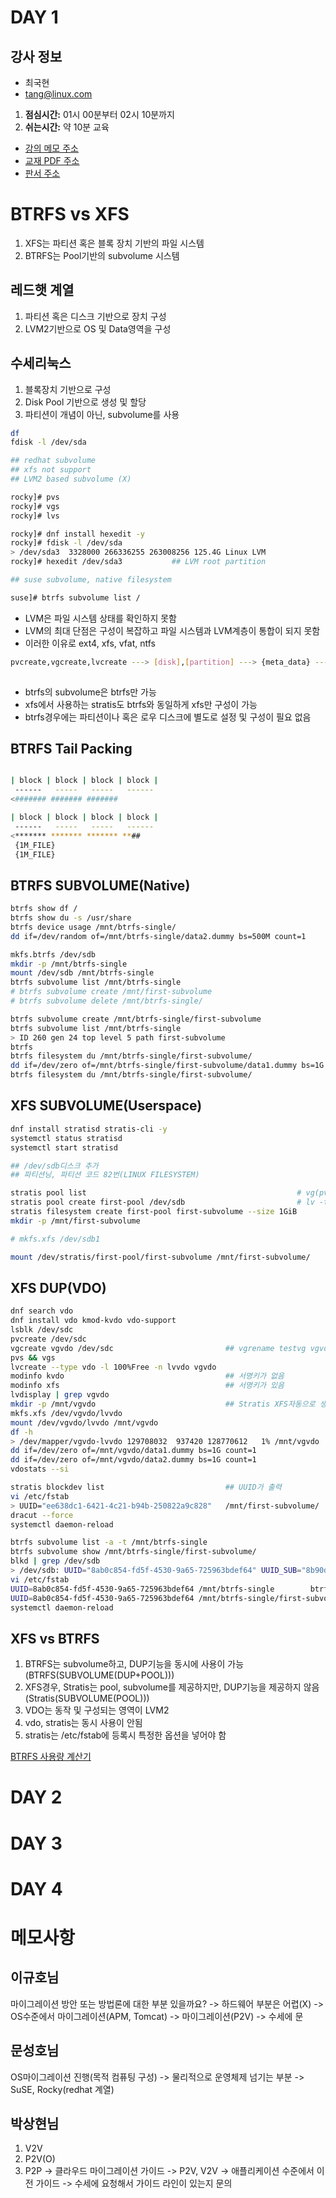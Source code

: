 # DAY 1

강사 정보
---
- 최국현
- tang@linux.com

1. __점심시간:__ 01시 00분부터 02시 10분까지
2. __쉬는시간:__ 약 10분 교육

- [강의 메모 주소](https://github.com/tangt64/training_memos/blob/main/opensource/pacemaker-101/20230619-memo.md)
- [교재 PDF 주소](https://github.com/tangt64/training_memos/tree/main/opensource-101/REHL2OpenSuSE-101)
- [판서 주소](https://wbd.ms/share/v2/aHR0cHM6Ly93aGl0ZWJvYXJkLm1pY3Jvc29mdC5jb20vYXBpL3YxLjAvd2hpdGVib2FyZHMvcmVkZWVtLzUwZmFlMmY2ZGE1MzRlMGQ4NDBiODJhMWYzYWFkOWE3X0JCQTcxNzYyLTEyRTAtNDJFMS1CMzI0LTVCMTMxRjQyNEUzRF9mYTgyZTM3My03YzUwLTQwYzYtYjRkZS1mMTY3MjI4ZWE5ZTI=)


# BTRFS vs XFS

1. XFS는 파티션 혹은 블록 장치 기반의 파일 시스템
2. BTRFS는 Pool기반의 subvolume 시스템

레드햇 계열
---
1. 파티션 혹은 디스크 기반으로 장치 구성
2. LVM2기반으로 OS 및 Data영역을 구성

수세리눅스
---
1. 블록장치 기반으로 구성
2. Disk Pool 기반으로 생성 및 할당
3. 파티션이 개념이 아닌, subvolume를 사용

```bash
df 
fdisk -l /dev/sda

## redhat subvolume
## xfs not support
## LVM2 based subvolume (X)

rocky]# pvs
rocky]# vgs
rocky]# lvs

rocky]# dnf install hexedit -y
rocky]# fdisk -l /dev/sda
> /dev/sda3  3328000 266336255 263008256 125.4G Linux LVM
rocky]# hexedit /dev/sda3			## LVM root partition

## suse subvolume, native filesystem

suse]# btrfs subvolume list /

```
- LVM은 파일 시스템 상태를 확인하지 못함
- LVM의 최대 단점은 구성이 복잡하고 파일 시스템과 LVM계층이 통합이 되지 못함
- 이러한 이유로 ext4, xfs, vfat, ntfs

```bash
pvcreate,vgcreate,lvcreate ---> [disk],[partition] ---> {meta_data} ---> [backup] ---> /etc/lvm/backup
                        																	    archive
```
- btrfs의 subvolume은 btrfs만 가능
- xfs에서 사용하는 stratis도 btrfs와 동일하게 xfs만 구성이 가능
- btrfs경우에는 파티션이나 혹은 로우 디스크에 별도로 설정 및 구성이 필요 없음

## BTRFS Tail Packing

```bash

| block | block | block | block |
 ------   -----   -----   ------
<####### ####### ####### 

| block | block | block | block |
 ------   -----   -----   ------
<******* ******* ******* **##
 {1M_FILE}
 {1M_FILE}

```

## BTRFS SUBVOLUME(Native)

```bash
btrfs show df /
btrfs show du -s /usr/share
btrfs device usage /mnt/btrfs-single/
dd if=/dev/random of=/mnt/btrfs-single/data2.dummy bs=500M count=1
```

```bash
mkfs.btrfs /dev/sdb
mkdir -p /mnt/btrfs-single
mount /dev/sdb /mnt/btrfs-single
btrfs subvolume list /mnt/btrfs-single
# btrfs subvolume create /mnt/first-subvolume
# btrfs subvolume delete /mnt/btrfs-single/

btrfs subvolume create /mnt/btrfs-single/first-subvolume
btrfs subvolume list /mnt/btrfs-single
> ID 260 gen 24 top level 5 path first-subvolume
btrfs 
btrfs filesystem du /mnt/btrfs-single/first-subvolume/
dd if=/dev/zero of=/mnt/btrfs-single/first-subvolume/data1.dummy bs=1G count=1
btrfs filesystem du /mnt/btrfs-single/first-subvolume/
```

## XFS SUBVOLUME(Userspace)

```bash
dnf install stratisd stratis-cli -y
systemctl status stratisd
systemctl start stratisd

## /dev/sdb디스크 추가
## 파티션닝, 파티션 코드 82번(LINUX FILESYSTEM)

stratis pool list 												# vg(pv * n)
stratis pool create first-pool /dev/sdb							# lv -t thin-pool
stratis filesystem create first-pool first-subvolume --size 1GiB
mkdir -p /mnt/first-subvolume

# mkfs.xfs /dev/sdb1

mount /dev/stratis/first-pool/first-subvolume /mnt/first-subvolume/
```

## XFS DUP(VDO)
```bash
dnf search vdo
dnf install vdo kmod-kvdo vdo-support
lsblk /dev/sdc
pvcreate /dev/sdc
vgcreate vgvdo /dev/sdc							## vgrename testvg vgvdo
pvs && vgs
lvcreate --type vdo -l 100%Free -n lvvdo vgvdo 
modinfo kvdo  									## 서명키가 없음
modinfo xfs										## 서명키가 있음
lvdisplay | grep vgvdo
mkdir -p /mnt/vgvdo								## Stratis XFS자동으로 생성. VDO 수동으로 구성. xfs/ext4/ext3/vfat..
mkfs.xfs /dev/vgvdo/lvvdo 
mount /dev/vgvdo/lvvdo /mnt/vgvdo
df -h
> /dev/mapper/vgvdo-lvvdo 129708032  937420 128770612   1% /mnt/vgvdo
dd if=/dev/zero of=/mnt/vgvdo/data1.dummy bs=1G count=1
dd if=/dev/zero of=/mnt/vgvdo/data2.dummy bs=1G count=1
vdostats --si
```

```bash
stratis blockdev list							## UUID가 출력
vi /etc/fstab
> UUID="ee638dc1-6421-4c21-b94b-250822a9c828"	/mnt/first-subvolume/ 	xfs	defaults,x-systemd.requires=stratisd.service	0  0
dracut --force
systemctl daemon-reload
```

```bash
btrfs subvolume list -a -t /mnt/btrfs-single
btrfs subvolume show /mnt/btrfs-single/first-subvolume/
blkd | grep /dev/sdb
> /dev/sdb: UUID="8ab0c854-fd5f-4530-9a65-725963bdef64" UUID_SUB="8b90d4b7-62eb-4c32-8a28-b6774bc5b591" BLOCK_SIZE="4096" TYPE="btrfs"
vi /etc/fstab
UUID=8ab0c854-fd5f-4530-9a65-725963bdef64 /mnt/btrfs-single        btrfs  defaults                      0  0
UUID=8ab0c854-fd5f-4530-9a65-725963bdef64 /mnt/btrfs-single/first-subvolume  btrfs  subvol=first-subvolume 0 0
systemctl daemon-reload
```

## XFS vs BTRFS

1. BTRFS는 subvolume하고, DUP기능을 동시에 사용이 가능(BTRFS(SUBVOLUME(DUP+POOL)))
2. XFS경우, Stratis는 pool, subvolume를 제공하지만, DUP기능을 제공하지 않음(Stratis(SUBVOLUME(POOL)))
3. VDO는 동작 및 구성되는 영역이 LVM2
4. vdo, stratis는 동시 사용이 안됨
5. stratis는 /etc/fstab에 등록시 특정한 옵션을 넣어야 함

[BTRFS 사용량 계산기](https://carfax.org.uk/btrfs-usage/?c=1&slo=1&shi=100&p=1&dg=1&d=2000&d=2000&d=2000)

# DAY 2
# DAY 3
# DAY 4


# 메모사항

이규호님
---
마이그레이션 방안 또는 방법론에 대한 부분 있을까요?
-> 하드웨어 부분은 어렵(X)
-> OS수준에서 마이그레이션(APM, Tomcat)
-> 마이그레이션(P2V)
-> 수세에 문

문성호님
---
OS마이그레이션 진행(목적 컴퓨팅 구성)
-> 물리적으로 운영체제 넘기는 부분
-> SuSE, Rocky(redhat 계열)

박상현님
---
1. V2V
2. P2V(O)
3. P2P
-> 클라우드 마이그레이션 가이드
-> P2V, V2V
-> 애플리케이션 수준에서 이전 가이드
-> 수세에 요청해서 가이드 라인이 있는지 문의